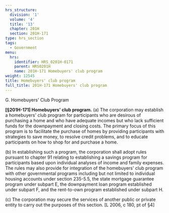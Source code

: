 ```yaml
---
hrs_structure:
  division: '1'
  volume: '4'
  title: '13'
  chapter: 201H
  section: 201H-171
type: hrs_section
tags:
  - Government
menu:
  hrs:
    identifier: HRS_0201H-0171
    parent: HRS0201H
    name: 201H-171 Homebuyers' club program
weight: 12545
title: Homebuyers' club program
full_title: 201H-171 Homebuyers' club program
---
```

G. Homebuyers' Club Program

**[§201H-171] Homebuyers' club program.** (a) The corporation may establish a homebuyers' club program for participants who are desirous of purchasing a home and who have adequate incomes but who lack sufficient funds for the downpayment and closing costs. The primary focus of this program is to facilitate the purchase of homes by providing participants with strategies to save money, to resolve credit problems, and to educate participants on how to shop for and purchase a home.

(b) In establishing such a program, the corporation shall adopt rules pursuant to chapter 91 relating to establishing a savings program for participants based upon individual analyses of income and family expenses. The rules may also provide for integration of the homebuyers' club program with other governmental programs including but not limited to individual housing accounts under section 235-5.5, the state mortgage guarantee program under subpart E, the downpayment loan program established under subpart F, and the rent-to-own program established under subpart H.

(c) The corporation may secure the services of another public or private entity to carry out the purposes of this section. [L 2006, c 180, pt of §4]